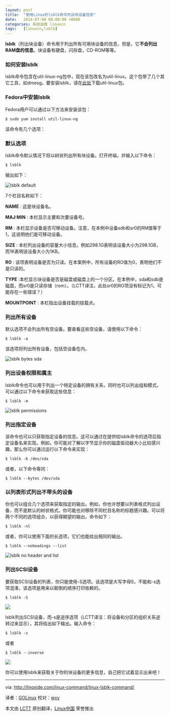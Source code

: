 ```yaml
---
layout: post
title:	"使用Linux的lsblk命令列出块设备信息"
date:	2014-07-08 08:00:00 +0800 
categories:	系统运维 linuxcn 
tags:	[linuxcn,lsblk]
---
```



**lsblk**（列出块设备）命令用于列出所有可用块设备的信息，但是，它**不会列出RAM盘的信息**。块设备有硬盘，闪存盘，CD-ROM等等。


### 如何安装lsblk


lsblk命令包含在util-linux-ng包中，现在该包改名为util-linux。这个包带了几个其它工具，如dmesg。要安装lsblk，请在[此处](ftp://ftp.kernel.org/pub/linux/utils/util-linux/)下载util-linux包。


### Fedora中安装lsblk


Fedora用户可以通过以下方法来安装该包：



```
$ sudo yum install util-linux-ng

```

该命令有几个选项：


### 默认选项


lsblk命令默认情况下将以树状列出所有块设备。打开终端，并输入以下命令：



```
$ lsblk

```

输出如下：


![lsblk default](/Asserts/Images//attachment/album/201407/07/221145v9eyu6tozoqz1nog.jpg)


7个栏目名称如下：


**NAME** : 这是块设备名。


**MAJ:MIN** : 本栏显示主要和次要设备号。


**RM** : 本栏显示设备是否可移动设备。注意，在本例中设备sdb和sr0的RM值等于1，这说明他们是可移动设备。


**SIZE** : 本栏列出设备的容量大小信息。例如298.1G表明该设备大小为298.1GB，而1K表明该设备大小为1KB。


**RO** : 该项表明设备是否为只读。在本案例中，所有设备的RO值为0，表明他们不是只读的。


**TYPE** :本栏显示块设备是否是磁盘或磁盘上的一个分区。在本例中，sda和sdb是磁盘，而sr0是只读存储（rom）。（LCTT译注，此处sr0的RO项没有标记为1，可能存在一些错误？）


**MOUNTPOINT** : 本栏指出设备挂载的挂载点。


### 列出所有设备


默认选项不会列出所有空设备。要查看这些空设备，请使用以下命令：



```
$ lsblk -a

```

该选项将列出所有设备，包括空设备在内。


![lsblk bytes sda](/Asserts/Images//attachment/album/201407/07/221146rccsjgfzn21fw1ck.png)


### 列出设备权限和属主


lsblk命令也可以用于列出一个特定设备的拥有关系，同时也可以列出组和模式。可以通过以下命令来获取这些信息：



```
$ lsblk -m

```

![lsblk  permissions](/Asserts/Images//attachment/album/201407/07/221147jc5ockk3ysddoosn.png)


### 列出指定设备


该命令也可以只获取指定设备的信息。这可以通过在提供给lsblk命令的选项后指定设备名来实现。例如，你可能对了解以字节显示你的磁盘驱动器大小比较感兴趣，那么你可以通过运行以下命令来实现：



```
$ lsblk -b /dev/sda

```

或者，以下命令等同：



```
$ lsblk --bytes /dev/sda

```

### 以列表形式列出不带头的设备


你也可以组合几个选项来获取指定的输出。例如，你也许想要以列表格式列出设备，而不是默认的树状格式。你可能也对移除不同栏目名称的标题感兴趣。可以将两个不同的选项组合，以获得期望的输出，命令如下：



```
$ lsblk -nl

```

或者，你可以使用下面的长选项，它们也能给出相同的输出。



```
$ lsblk --noheadings --list

```

![lsblk no header and list](/Asserts/Images//attachment/album/201407/07/221148akmfcf3gg6qqfzdb.png)


### 列出SCSI设备


要获取SCSI设备的列表，你只能使用-S选项。该选项是大写字母S，不能和-s选项混淆，该选项是用来以颠倒的顺序打印依赖的。



```
$ lsblk -S

```

![](/Asserts/Images//attachment/album/201407/07/221149ty6uz0fboq60uyyy.png)


lsblk列出SCSI设备，而-s是逆序选项（LCTT译注：将设备和分区的组织关系逆转过来显示），其将给出如下输出。输入命令：



```
$ lsblk -s

```

或者



```
$ lsblk --inverse

```

![](/Asserts/Images//attachment/album/201407/07/221150c7yf6w7pxpyxxpg2.png)


你可以使用lsblk来获取关于你的块设备的更多信息，自己把它试着显示出来吧！




---


via: <http://linoxide.com/linux-command/linux-lsblk-command/>


译者：[GOLinux](https://github.com/GOLinux) 校对：[wxy](https://github.com/wxy)


本文由 [LCTT](https://github.com/LCTT/TranslateProject) 原创翻译，[Linux中国](http://linux.cn/) 荣誉推出
